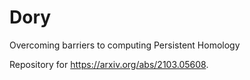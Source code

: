 # Dory
Overcoming barriers to computing Persistent Homology

Repository for https://arxiv.org/abs/2103.05608.
